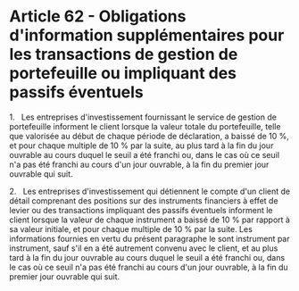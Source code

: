 # Article 62 - Obligations d'information supplémentaires pour les transactions de gestion de portefeuille ou impliquant des passifs éventuels


1.   Les entreprises d'investissement fournissant le service de gestion de portefeuille informent le client lorsque la valeur totale du portefeuille, telle que valorisée au début de chaque période de déclaration, a baissé de 10 %, et pour chaque multiple de 10 % par la suite, au plus tard à la fin du jour ouvrable au cours duquel le seuil a été franchi ou, dans le cas où ce seuil n'a pas été franchi au cours d'un jour ouvrable, à la fin du premier jour ouvrable qui suit.

2.   Les entreprises d'investissement qui détiennent le compte d'un client de détail comprenant des positions sur des instruments financiers à effet de levier ou des transactions impliquant des passifs éventuels informent le client lorsque la valeur de chaque instrument a baissé de 10 % par rapport à sa valeur initiale, et pour chaque multiple de 10 % par la suite. Les informations fournies en vertu du présent paragraphe le sont instrument par instrument, sauf s'il en a été autrement convenu avec le client, et au plus tard à la fin du jour ouvrable au cours duquel le seuil a été franchi ou, dans le cas où ce seuil n'a pas été franchi au cours d'un jour ouvrable, à la fin du premier jour ouvrable qui suit.
